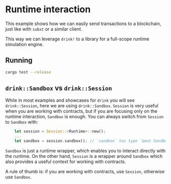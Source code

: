 # Runtime interaction

This example shows how we can easily send transactions to a blockchain, just like with `subxt` or a similar client.

This way we can leverage `drink!` to a library for a full-scope runtime simulation engine.

## Running

```bash
cargo test --release
```

## `drink::Sandbox` vs `drink::Session`

While in most examples and showcases for `drink` you will see `drink::Session`, here we are using `drink::Sandbox`.
`Session` is very useful when you are working with contracts, but if you are focusing only on the runtime interaction, `Sandbox` is enough.
You can always switch from `Session` to `Sandbox` with:
```rust
    let session = Session::<Runtime>::new();
    ...
    let sandbox = session.sandbox(); // `sandbox` has type `&mut Sandbox<Runtime>`
```

`Sandbox` is just a runtime wrapper, which enables you to interact directly with the runtime.
On the other hand, `Session` is a wrapper around `Sandbox` which also provides a useful context for working with contracts.

A rule of thumb is: if you are working with contracts, use `Session`, otherwise use `Sandbox`.
